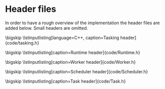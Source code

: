 # Header files
In order to have a rough overview of the implementation the header files are added below.
Small headers are omitted.

\bigskip
\lstinputlisting[language=C++, caption=Tasking header]{code/tasking.h}

\bigskip
\lstinputlisting[caption=Runtime header]{code/Runtime.h}

\bigskip
\lstinputlisting[caption=Worker header]{code/Worker.h}

\bigskip
\lstinputlisting[caption=Scheduler header]{code/Scheduler.h}

\bigskip
\lstinputlisting[caption=Task header]{code/Task.h}

